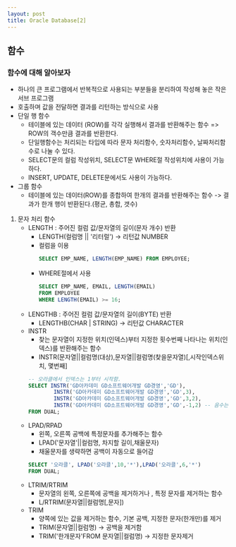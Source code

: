 ```yaml
---
layout: post
title: Oracle Database[2]
---
```


## 함수
### 함수에 대해 알아보자

- 하나의 큰 프로그램에서 반복적으로 사용되는 부분들을 분리하여 작성해 놓은 작은 서브 프로그램
- 호출하며 값을 전달하면 결과를 리턴하는 방식으로 사용
- 단일 행 함수
    - 테이블에 있는 데이터 (ROW)를 각각 실행해서 결과를 반환해주는 함수 => ROW의 객수만큼 결과를 반환한다.
    - 단일행함수는 처리되는 타입에 따라 문자 처리함수, 숫자처리함수, 날짜처리함수로 나눌 수 있다.
    - SELECT문의 컬럼 작성위치, SELECT문 WHERE절 작성위치에 사용이 가능하다.
    - INSERT, UPDATE, DELETE문에서도 사용이 가능하다.
- 그룹 함수
    - 테이블에 있는 데이터(ROW)를 종합하여 한개의 결과를 반환해주는 함수 -> 결과가 한개 행이 반환된다.(평균, 총합, 갯수)

1. 문자 처리 함수
    - LENGTH : 주어진 컬럼 값/문자열의 길이(문자 개수) 반환
        - LENGTH(컬럼명 || '리터럴') -> 리턴값 NUMBER
        - 컬럼을 이용
            ```sql
            SELECT EMP_NAME, LENGTH(EMP_NAME) FROM EMPLOYEE;
            ```
        - WHERE절에서 사용
            ```sql
            SELECT EMP_NAME, EMAIL, LENGTH(EMAIL)
            FROM EMPLOYEE
            WHERE LENGTH(EMAIL) >= 16;
            ```
    - LENGTHB : 주어진 컬럼 값/문자열의 길이(BYTE) 반환
        - LENGTHB(CHAR | STRING) -> 리턴값 CHARACTER
    - INSTR
        - 찾는 문자열이 지정한 위치(인덱스)부터 지정한 횟수번째 나타나는 위치(인덱스)를 반환해주는 함수
        - INSTR(문자열||컬럼명(대상),문자열||컬럼명(찾을문자열)[,시작인덱스위치, 몇번째]
        ```sql
        -- 오라클에서 인덱스는 1부터 시작함.
        SELECT INSTR('GD아카데미 GD소프트웨어개발 GD경영','GD'),
                INSTR('GD아카데미 GD소프트웨어개발 GD경영','GD',3),
                INSTR('GD아카데미 GD소프트웨어개발 GD경영','GD',3,2),
                INSTR('GD아카데미 GD소프트웨어개발 GD경영','GD',-1,2) -- 음수는 오른쪽에서 시작!
        FROM DUAL;
        ```
    - LPAD/RPAD 
        - 왼쪽, 오른쪽 공백에 특정문자를 추가해주는 함수
        - LPAD('문자열'||컬럼명, 차지할 길이,채울문자)
        - 채울문자를 생략하면 공백이 자동으로 들어감
        ```sql
        SELECT '오라클', LPAD('오라클',10,'*'),LPAD('오라클',6,'*')
        FROM DUAL;
        ```
    - LTRIM/RTRIM
        - 문자열의 왼쪽, 오른쪽에 공백을 제거하거나 , 특정 문자를 제거하는 함수
        - L/RTRIM(문자열||컬럼명[,문자])
    - TRIM
        - 양쪽에 있는 값을 제거하는 함수, 기본 공백, 지정한 문자(한개만)를 제거
        - TRIM(문자열||컬럼명) -> 공백을 제거함
        - TRIM('한개문자'FROM 문자열||컬럼명) ->  지정한 문자제거




